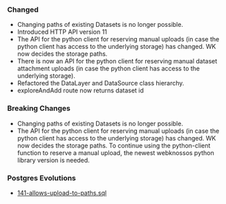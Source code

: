 ### Changed
- Changing paths of existing Datasets is no longer possible.
- Introduced HTTP API version 11
- The API for the python client for reserving manual uploads (in case the python client has access to the underlying storage) has changed. WK now decides the storage paths.
- There is now an API for the python client for reserving manual dataset attachment uploads (in case the python client has access to the underlying storage).
- Refactored the DataLayer and DataSource class hierarchy.
- exploreAndAdd route now returns dataset id

### Breaking Changes
- Changing paths of existing Datasets is no longer possible.
- The API for the python client for reserving manual uploads (in case the python client has access to the underlying storage) has changed. WK now decides the storage paths. To continue using the python-client function to reserve a manual upload, the newest webknossos python library version is needed.

### Postgres Evolutions
- [141-allows-upload-to-paths.sql](conf/evolutions/141-allows-upload-to-paths.sql)
